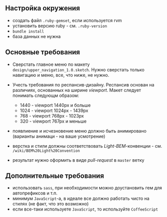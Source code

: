 ## Настройка окружения

* создать файл `.ruby-gemset`, если используется rvm
* установить версию ruby - см. `.ruby-version`
* `bundle install`
* база данных не нужна

## Основные требования

* Сверстать главное меню по макету `design/upper_navigation_1.0.sketch`. Нужно сверстать только навигацию и меню, все, что ниже, не нужно.
* Учесть требования по респансив-дизайну. Респансив основан на различиях, основанных на ширине _viewport_. 
Макет следует понимать следующм образом:
    * 1440 - viewport 1440px и больше
    * 1024 - viewport 1024px - 1439px
    * 768 - viewport 768px - 1023px
    * 320 - viewport 767px и меньше

* появлиение и исчезновение меню должно быть анимировано (варианты анимаци - на ваше усмотрение)
* верстка и стили должны соответствовать _Light-BEM_-конвенции - см. `/wiki/BEM%20Light%20Convention`
* результат нужно оформить в виде _pull-request_ в `master` ветку

## Дополнительные требования

* использовать `sass`, при необходимости можно доустановить гем для автопрефиксов и т.п.
* минимум `JavaScript`-а, в идеале все должно работать чисто на стилях (не факт, что это возможно)
* если все-таки используете `JavaScript`, то используйте `CoffeeScript`
